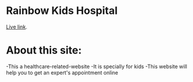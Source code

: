 # Rainbow Kids Hospital

 [Live link](https://rainbow-kids-hospital.web.app).

# About this site:
-This a healthcare-related-website
-It is specially for kids
-This website will help you to get an expert's appointment online

